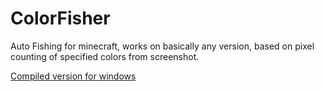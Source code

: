 # ColorFisher
Auto Fishing for minecraft, works on basically any version, based on pixel counting of specified colors from screenshot.

[Compiled version for windows](https://github.com/Fawkex/ColorFisher/releases/tag/v1.0.0)
